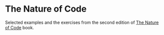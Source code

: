 # The Nature of Code

Selected examples and the exercises from the second edition of [The Nature of Code](https://nature-of-code-2nd-edition.netlify.app) book.
